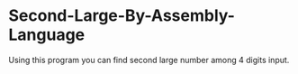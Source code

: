 # Second-Large-By-Assembly-Language
Using this program you can find second large number among 4 digits input.
